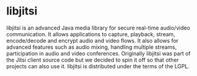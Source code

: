 libjitsi
========

libjitsi is an advanced Java media library for secure real-time audio/video communication. It allows applications to capture, playback, stream, encode/decode and encrypt audio and video flows. It also allows for advanced features such as audio mixing, handling multiple streams, participation in audio and video conferences.  Originally libjitsi was part of the Jitsi client source code but we decided to spin it off so that other projects can also use it.  libjitsi is distributed under the terms of the LGPL. 
